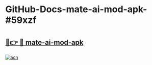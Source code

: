 # GitHub-Docs-mate-ai-mod-apk-#59xzf

# <h2><a href="https://andorid.site?title=mate-ai-mod-apk&ref=07A">🔗👉 🔴 mate-ai-mod-apk</a></h2>

[![acn](https://github.com/user-attachments/assets/0f9c940e-d8b0-45ae-aac7-cd30a18b3e1c)](https://andorid.site?title=mate-ai-mod-apk&ref=07A)

